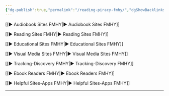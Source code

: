 ```yaml
---
{"dg-publish":true,"permalink":"/reading-piracy-fmhy/","dgShowBacklinks":true,"dgShowLocalGraph":true}
---
```



[[► Audiobook Sites FMHY|► Audiobook Sites FMHY]]

[[► Reading Sites FMHY|► Reading Sites FMHY]]

[[► Educational Sites FMHY|► Educational Sites FMHY]]

[[► Visual Media Sites FMHY|► Visual Media Sites FMHY]]

[[► Tracking-Discovery FMHY|► Tracking-Discovery FMHY]]

[[► Ebook Readers FMHY|► Ebook Readers FMHY]]

[[► Helpful Sites-Apps FMHY|► Helpful Sites-Apps FMHY]]

---